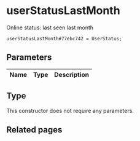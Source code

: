 # userStatusLastMonth
Online status: last seen last month

```
userStatusLastMonth#77ebc742 = UserStatus;
```

## Parameters
| Name | Type | Description |
| ---- | :----: | ----------- |


## Type
This constructor does not require any parameters.

## Related pages
